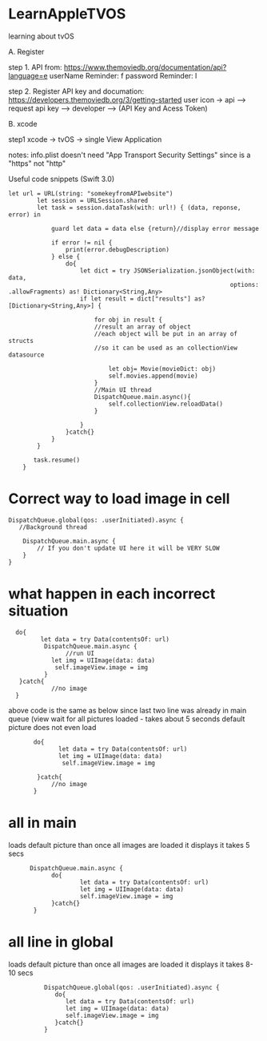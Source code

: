 # LearnAppleTVOS

learning about tvOS

A. Register

  step 1. API from: https://www.themoviedb.org/documentation/api?language=e
  userName Reminder: f
  password Reminder: l

  step 2. Register API key and documation:   https://developers.themoviedb.org/3/getting-started
  user icon -> api --> request api key  --> developer --> (API Key and Acess Token)

B. xcode
  
   step1 xcode -> tvOS -> single View Application
   
   notes: info.plist doesn't need "App Transport Security Settings" since is a "https" not "http"
   


Useful code snippets (Swift 3.0)



    let url = URL(string: "somekeyfromAPIwebsite")
            let session = URLSession.shared
            let task = session.dataTask(with: url!) { (data, reponse, error) in

                guard let data = data else {return}//display error message

                if error != nil {
                    print(error.debugDescription)
                } else {
                    do{
                        let dict = try JSONSerialization.jsonObject(with: data, 
                                                                  options: .allowFragments) as! Dictionary<String,Any>
                        if let result = dict["results"] as? [Dictionary<String,Any>] {

                            for obj in result {
                            //result an array of object
                            //each object will be put in an array of structs
                            //so it can be used as an collectionView datasource
                            
                                let obj= Movie(movieDict: obj)
                                self.movies.append(movie)
                            }
                            //Main UI thread
                            DispatchQueue.main.async(){
                                self.collectionView.reloadData()
                            }

                        }
                    }catch{}
                }
            }

           task.resume()
        }




# Correct way to load image in cell

    DispatchQueue.global(qos: .userInitiated).async {
       //Background thread
       
        DispatchQueue.main.async {
            // If you don't update UI here it will be VERY SLOW
        }
    }
    
    
    
# what happen in each incorrect situation

      do{
             let data = try Data(contentsOf: url)
              DispatchQueue.main.async {
                    //run UI
                let img = UIImage(data: data)
                 self.imageView.image = img
              }
       }catch{
                //no image
      }
      
   above code is the same as below since last two line was already in main queue 
   (view wait for all pictures loaded - takes about 5 seconds
   default picture does not even load

           do{
                  let data = try Data(contentsOf: url)
                  let img = UIImage(data: data)
                   self.imageView.image = img
              
            }catch{
                //no image
           }
           
# all in main


 loads default picture than once all images are loaded it displays
  it takes 5 secs
  

          DispatchQueue.main.async {
                do{
                        let data = try Data(contentsOf: url)
                        let img = UIImage(data: data)
                        self.imageView.image = img
                }catch{}
           }



           
# all line in global
   
  loads default picture than once all images are loaded it displays
  it takes 8-10 secs
   
            
              DispatchQueue.global(qos: .userInitiated).async {
                 do{
                    let data = try Data(contentsOf: url)
                    let img = UIImage(data: data)
                    self.imageView.image = img
                 }catch{}
              }
              

    
           


